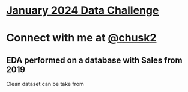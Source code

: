 # [January 2024 Data Challenge](https://twitter.com/DataChallengeSp)
# Connect with me at [@chusk2](https://twitter.com/chusk2)
## EDA performed on a database with Sales from 2019

Clean dataset can be take from 
